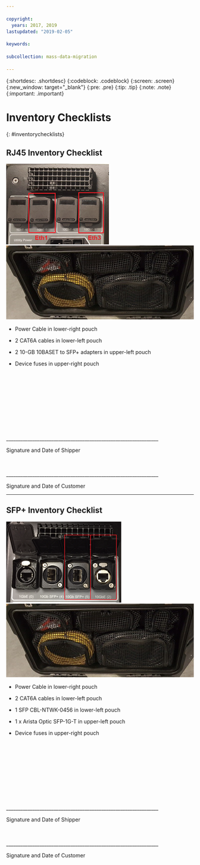 ```yaml
---

copyright:
  years: 2017, 2019
lastupdated: "2019-02-05"

keywords:

subcollection: mass-data-migration

---
```


{:shortdesc: .shortdesc}
{:codeblock: .codeblock}
{:screen: .screen}
{:new_window: target="_blank"}
{:pre: .pre}
{:tip: .tip}
{:note: .note}
{:important: .important}

# Inventory Checklists
{: #inventorychecklists}

## RJ45 Inventory Checklist

![RJ45 Ports](/images/RJ45Ports.png)
![Mass Data Migration Device Inventory](/images/MDMDeviceInventory.png)



-	Power Cable in lower-right pouch

-	2 CAT6A cables in lower-left pouch

-	2 10-GB 10BASET to SFP+ adapters in upper-left pouch

-	Device fuses in upper-right pouch



</br>
</br>
</br>
</br>
</br>
</br>
</br>
</br>
</hr>
</br>
</hr>    
</br>
________________________________________________________________

Signature and Date of Shipper


</br>
</hr>
</br>
________________________________________________________________

Signature and Date of Customer




<hr>

## SFP+ Inventory Checklist

![SFP Ports](/images/SFP+Ports.png)
![Mass Data Migration Device Inventory](/images/MDMDeviceInventory.png)


-	Power Cable in lower-right pouch

-	2 CAT6A cables in lower-left pouch

-	1 SFP CBL-NTWK-0456 in lower-left pouch

- 1 x Arista Optic SFP-1G-T in upper-left pouch

-	Device fuses in upper-right pouch



</br>
</br>
</br>
</br>
</br>
</br>
</br>
</br>
</hr>
</br>
</hr>    
</br>
________________________________________________________________

Signature and Date of Shipper


</br>
</hr>
</br>
________________________________________________________________

Signature and Date of Customer

